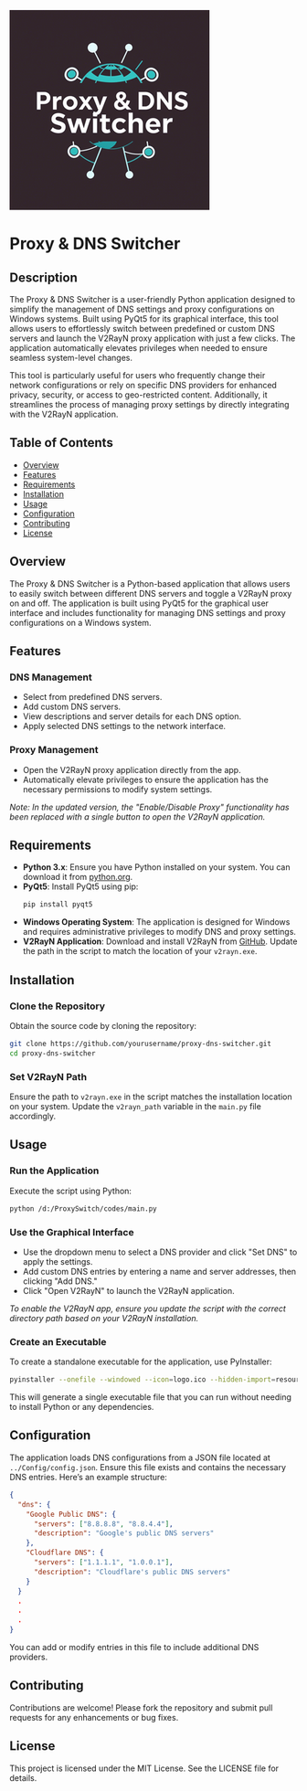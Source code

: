 ![Logo](logo.png)
# Proxy & DNS Switcher

## Description
The Proxy & DNS Switcher is a user-friendly Python application designed to simplify the management of DNS settings and proxy configurations on Windows systems. Built using PyQt5 for its graphical interface, this tool allows users to effortlessly switch between predefined or custom DNS servers and launch the V2RayN proxy application with just a few clicks. The application automatically elevates privileges when needed to ensure seamless system-level changes.

This tool is particularly useful for users who frequently change their network configurations or rely on specific DNS providers for enhanced privacy, security, or access to geo-restricted content. Additionally, it streamlines the process of managing proxy settings by directly integrating with the V2RayN application.

## Table of Contents
- [Overview](#overview)
- [Features](#features)
- [Requirements](#requirements)
- [Installation](#installation)
- [Usage](#usage)
- [Configuration](#configuration)
- [Contributing](#contributing)
- [License](#license)

## Overview
The Proxy & DNS Switcher is a Python-based application that allows users to easily switch between different DNS servers and toggle a V2RayN proxy on and off. The application is built using PyQt5 for the graphical user interface and includes functionality for managing DNS settings and proxy configurations on a Windows system.

## Features
### DNS Management
- Select from predefined DNS servers.
- Add custom DNS servers.
- View descriptions and server details for each DNS option.
- Apply selected DNS settings to the network interface.

### Proxy Management
- Open the V2RayN proxy application directly from the app.
- Automatically elevate privileges to ensure the application has the necessary permissions to modify system settings.

*Note: In the updated version, the "Enable/Disable Proxy" functionality has been replaced with a single button to open the V2RayN application.*

## Requirements
- **Python 3.x**: Ensure you have Python installed on your system. You can download it from [python.org](https://www.python.org/downloads/).
- **PyQt5**: Install PyQt5 using pip:
  ```sh
  pip install pyqt5
  ```
- **Windows Operating System**: The application is designed for Windows and requires administrative privileges to modify DNS and proxy settings.
- **V2RayN Application**: Download and install V2RayN from [GitHub](https://github.com/2dust/v2rayN/releases). Update the path in the script to match the location of your `v2rayn.exe`.

## Installation
### Clone the Repository
Obtain the source code by cloning the repository:
```sh
git clone https://github.com/yourusername/proxy-dns-switcher.git
cd proxy-dns-switcher
```

### Set V2RayN Path
Ensure the path to `v2rayn.exe` in the script matches the installation location on your system. Update the `v2rayn_path` variable in the `main.py` file accordingly.

## Usage
### Run the Application
Execute the script using Python:
```sh
python /d:/ProxySwitch/codes/main.py
```

### Use the Graphical Interface
- Use the dropdown menu to select a DNS provider and click "Set DNS" to apply the settings.
- Add custom DNS entries by entering a name and server addresses, then clicking "Add DNS."
- Click "Open V2RayN" to launch the V2RayN application.

*To enable the V2RayN app, ensure you update the script with the correct directory path based on your V2RayN installation.*

### Create an Executable
To create a standalone executable for the application, use PyInstaller:
```sh
pyinstaller --onefile --windowed --icon=logo.ico --hidden-import=resources_rc main.py
```
This will generate a single executable file that you can run without needing to install Python or any dependencies.

## Configuration
The application loads DNS configurations from a JSON file located at `../Config/config.json`. Ensure this file exists and contains the necessary DNS entries. Here’s an example structure:
```json
{
  "dns": {
    "Google Public DNS": {
      "servers": ["8.8.8.8", "8.8.4.4"],
      "description": "Google's public DNS servers"
    },
    "Cloudflare DNS": {
      "servers": ["1.1.1.1", "1.0.0.1"],
      "description": "Cloudflare's public DNS servers"
    }
  }
  .
  .
  .
}
```
You can add or modify entries in this file to include additional DNS providers.

## Contributing
Contributions are welcome! Please fork the repository and submit pull requests for any enhancements or bug fixes.

## License
This project is licensed under the MIT License. See the LICENSE file for details.

